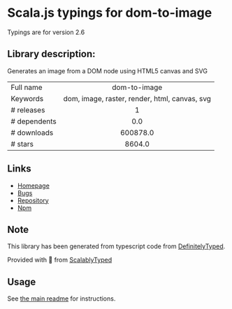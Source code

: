 
# Scala.js typings for dom-to-image

Typings are for version 2.6

## Library description:
Generates an image from a DOM node using HTML5 canvas and SVG

|                    |                 |
| ------------------ | :-------------: |
| Full name          | dom-to-image |
| Keywords           | dom, image, raster, render, html, canvas, svg |
| # releases         | 1 |
| # dependents       | 0.0 |
| # downloads        | 600878.0 |
| # stars            | 8604.0 |

## Links
- [Homepage](https://github.com/tsayen/dom-to-image#readme)
- [Bugs](https://github.com/tsayen/dom-to-image/issues)
- [Repository](https://github.com/tsayen/dom-to-image)
- [Npm](https://www.npmjs.com/package/dom-to-image)
    


## Note
This library has been generated from typescript code from [DefinitelyTyped](https://definitelytyped.org).

Provided with :purple_heart: from [ScalablyTyped](https://github.com/oyvindberg/ScalablyTyped)

## Usage
See [the main readme](../../readme.md) for instructions.


